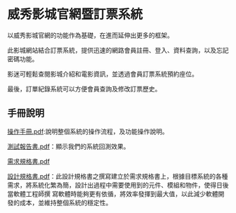 # 威秀影城官網暨訂票系統

以威秀影城官網的功能作為基礎，在進而延伸出更多的框架。

此影城網站結合訂票系統，提供迅速的網路會員註冊、登入、資料查詢，以及忘記密碼功能。

影迷可輕鬆查閱影城介紹和電影資訊，並透過會員訂票系統預約座位。

最後，訂單紀錄系統可以方便會員查詢及修改訂票歷史。

手冊說明
---
[操作手冊.pdf](https://github.com/luyuxuan0414/movie.github.io/blob/main/%E6%93%8D%E4%BD%9C%E6%89%8B%E5%86%8A.pdf):說明整個系統的操作流程，及功能操作說明。

[測試報告書.pdf](https://github.com/luyuxuan0414/movie.github.io/blob/main/%E6%B8%AC%E8%A9%A6%E5%A0%B1%E5%91%8A%E6%9B%B8%20.pdf)：顯示我們的系統回測效果。

[需求規格書.pdf](https://github.com/luyuxuan0414/movie.github.io/blob/main/%E9%9C%80%E6%B1%82%E8%A6%8F%E6%A0%BC%E6%9B%B8.pdf)

[設計規格書.pdf](https://github.com/luyuxuan0414/movie.github.io/blob/main/%E8%A8%AD%E8%A8%88%E8%A6%8F%E6%A0%BC%E6%9B%B8.pdf)：此設計規格書之撰寫建立於需求規格書上，根據目標系統的各種需求，將系統化繁為簡，設計出過程中需要使用到的元件、模組和物件，使得日後當軟體工程師撰 寫軟體時能夠更有依循，將效率發揮到最大值，以此減少軟體開發的成本，並維持整個系統的穩定性。

